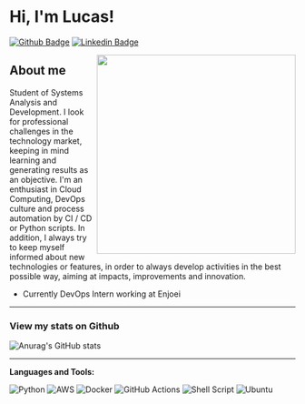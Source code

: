 <!--
### Hi there 👋
**LucasRejanio/LucasRejanio** is a ✨ _special_ ✨ repository because its `README.md` (this file) appears on your GitHub profile.

Here are some ideas to get you started:

- 🔭 I’m currently working on ...
- 🌱 I’m currently learning ...
- 👯 I’m looking to collaborate on ...
- 🤔 I’m looking for help with ...
- 💬 Ask me about ...
- 📫 How to reach me: ...
- 😄 Pronouns: ...
- ⚡ Fun fact: ...
-->

# Hi, I'm Lucas!

[![Github Badge](https://img.shields.io/badge/-Github-000?style=flat-square&logo=Github&logoColor=white&link=https://github.com/LucasRejanio)](https://github.com/LucasRejanio)
[![Linkedin Badge](https://img.shields.io/badge/-LinkedIn-blue?style=flat-square&logo=Linkedin&logoColor=white&link=https://www.linkedin.com/in/lucasrejanio/)](https://www.linkedin.com/in/lucasrejanio/)

<img align="right" src="https://raw.githubusercontent.com/MicaelliMedeiros/micaellimedeiros/master/image/computer-illustration.png" width="350"/>

## About me

Student of Systems Analysis and Development. I look for professional challenges in the technology market, keeping in mind learning and generating results as an objective. I'm an enthusiast in Cloud Computing, DevOps culture and process automation by CI / CD or Python scripts. In addition, I always try to keep myself informed about new technologies or features, in order to always develop activities in the best possible way, aiming at impacts, improvements and innovation.

- Currently DevOps Intern working at Enjoei

-------
### **View my stats on Github**

![Anurag's GitHub stats](https://github-readme-stats.vercel.app/api?username=LucasRejanio&count_private=true&show_icons=true&theme=dracula)
                              
--------
**Languages and Tools:**

<img alt="Python" src="https://img.shields.io/badge/python%20-%2314354C.svg?&style=for-the-badge&logo=python&logoColor=white"/> <img alt="AWS" src="https://img.shields.io/badge/AWS%20-%23FF9900.svg?&style=for-the-badge&logo=amazon-aws&logoColor=white"/> <img alt="Docker" src="https://img.shields.io/badge/docker%20-%230db7ed.svg?&style=for-the-badge&logo=docker&logoColor=white"/> <img alt="GitHub Actions" src="https://img.shields.io/badge/github%20actions%20-%232671E5.svg?&style=for-the-badge&logo=github%20actions&logoColor=white"/> <img alt="Shell Script" src="https://img.shields.io/badge/shell_script%20-%23121011.svg?&style=for-the-badge&logo=gnu-bash&logoColor=white"/> <img alt="Ubuntu" src="https://img.shields.io/badge/Ubuntu-E95420?style=for-the-badge&logo=ubuntu&logoColor=white" />



